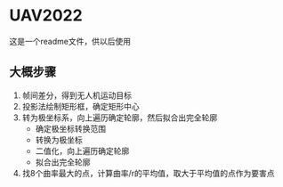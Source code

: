 # UAV2022

这是一个readme文件，供以后使用



## 大概步骤

1. 帧间差分，得到无人机运动目标
2. 投影法绘制矩形框，确定矩形中心
3. 转为极坐标系，向上遍历确定轮廓，然后拟合出完全轮廓
   - 确定极坐标转换范围
   - 转换为极坐标
   - 二值化，向上遍历确定轮廓
   - 拟合出完全轮廓 
4. 找8个曲率最大的点，计算曲率/r的平均值，取大于平均值的点作为要害点
